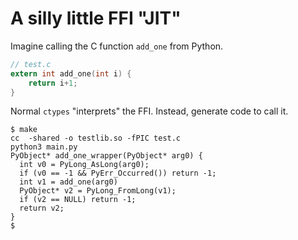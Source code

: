 # A silly little FFI "JIT"

Imagine calling the C function `add_one` from Python.

```c
// test.c
extern int add_one(int i) {
    return i+1;
}
```

Normal `ctypes` "interprets" the FFI. Instead, generate code to call it.


```
$ make
cc  -shared -o testlib.so -fPIC test.c
python3 main.py
PyObject* add_one_wrapper(PyObject* arg0) {
  int v0 = PyLong_AsLong(arg0);
  if (v0 == -1 && PyErr_Occurred()) return -1;
  int v1 = add_one(arg0)
  PyObject* v2 = PyLong_FromLong(v1);
  if (v2 == NULL) return -1;
  return v2;
}
$
```
